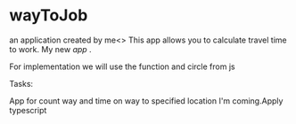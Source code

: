 # wayToJob
an application created by me<>
This app allows you to calculate travel time to work. 
My new <i>app</i> .

For implementation we will use the function and circle from js

Tasks:

App for count way and time on way to specified location
I'm coming.Apply typescript
